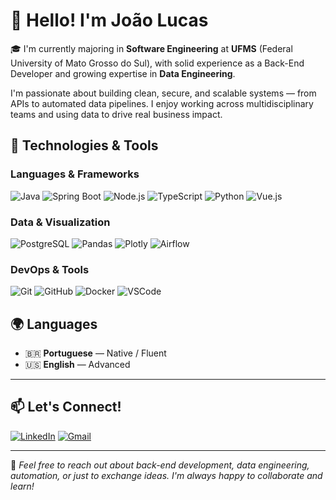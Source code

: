 # 👋 Hello! I'm João Lucas

🎓 I'm currently majoring in **Software Engineering** at **UFMS** (Federal University of Mato Grosso do Sul), with solid experience as a Back-End Developer and growing expertise in **Data Engineering**.

I'm passionate about building clean, secure, and scalable systems — from APIs to automated data pipelines. I enjoy working across multidisciplinary teams and using data to drive real business impact.

## 🔧 Technologies & Tools

### Languages & Frameworks
![Java](https://img.shields.io/badge/-Java-red?style=flat-square&logo=java)
![Spring Boot](https://img.shields.io/badge/-Spring%20Boot-6DB33F?style=flat-square&logo=spring-boot&logoColor=white)
![Node.js](https://img.shields.io/badge/-Node.js-339933?style=flat-square&logo=node.js)
![TypeScript](https://img.shields.io/badge/-TypeScript-007ACC?style=flat-square&logo=typescript)
![Python](https://img.shields.io/badge/-Python-3776AB?style=flat-square&logo=python&logoColor=white)
![Vue.js](https://img.shields.io/badge/-Vue.js-4FC08D?style=flat-square&logo=vue.js)

### Data & Visualization
![PostgreSQL](https://img.shields.io/badge/-PostgreSQL-336791?style=flat-square&logo=postgresql)
![Pandas](https://img.shields.io/badge/-Pandas-150458?style=flat-square&logo=pandas)
![Plotly](https://img.shields.io/badge/-Plotly-3F4F75?style=flat-square&logo=plotly)
![Airflow](https://img.shields.io/badge/-Apache%20Airflow-017CEE?style=flat-square&logo=apache-airflow)

### DevOps & Tools
![Git](https://img.shields.io/badge/-Git-F05032?style=flat-square&logo=git&logoColor=white)
![GitHub](https://img.shields.io/badge/-GitHub-181717?style=flat-square&logo=github)
![Docker](https://img.shields.io/badge/-Docker-2496ED?style=flat-square&logo=docker)
![VSCode](https://img.shields.io/badge/-VS%20Code-007ACC?style=flat-square&logo=visual-studio-code)


## 🌍 Languages

- 🇧🇷 **Portuguese** — Native / Fluent  
- 🇺🇸 **English** — Advanced

---

## 📫 Let's Connect!

[![LinkedIn](https://img.shields.io/badge/-João%20Lucas-blue?style=flat-square&logo=Linkedin&logoColor=white&link=https://www.linkedin.com/in/joão-lucas-silva-machado-ab24601b3/)](https://www.linkedin.com/in/joão-lucas-silva-machado-ab24601b3/)
[![Gmail](https://img.shields.io/badge/-jlmachado4004@gmail.com-c14438?style=flat-square&logo=Gmail&logoColor=white)](mailto:jlmachado4004@gmail.com)

---

💬 *Feel free to reach out about back-end development, data engineering, automation, or just to exchange ideas. I'm always happy to collaborate and learn!*

